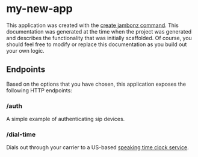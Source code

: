 # my-new-app

This application was created with the [create jambonz command](https://www.npmjs.com/package/create-jambonz-app).  This documentation was generated at the time when the project was generated and describes the functionality that was initially scaffolded.  Of course, you should feel free to modify or replace this documentation as you build out your own logic.

## Endpoints

Based on the options that you have chosen, this application exposes the following HTTP endpoints:

### /auth
A simple example of authenticating sip devices.

### /dial-time
Dials out through your carrier to a US-based [speaking time clock service](https://www.nist.gov/time-distribution/radio-station-wwv/telephone-time-day-service).





